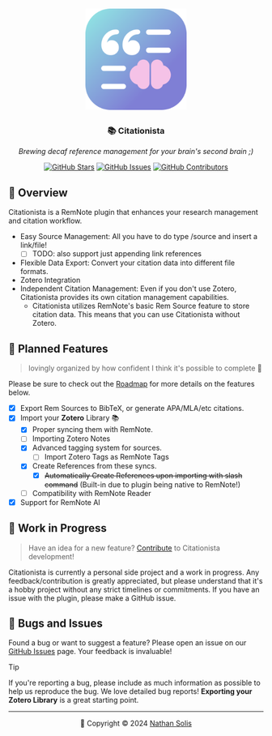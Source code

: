 <h1 align="center">
	<img src="https://raw.githubusercontent.com/coldenate/citationista/main/assets/logo.svg" alt="Only the Epic Citationista Logo" height="200px">
</h1>

<h3 align="center">
	📚 Citationista
</h3>
<p align="center">
	<i>Brewing decaf reference management for your brain's second brain ;)</i>
</p>

<p align="center">
	<a href="https://github.com/coldenate/citationista/stargazers"><img src="https://img.shields.io/github/stars/coldenate/citationista?colorA=363a4f&colorB=b7bdf8&style=for-the-badge" alt="GitHub Stars"></a>
	<a href="https://github.com/coldenate/citationista/issues"><img src="https://img.shields.io/github/issues/coldenate/citationista?colorA=363a4f&colorB=f5a97f&style=for-the-badge" alt="GitHub Issues"></a>
	<a href="https://github.com/coldenate/citationista/contributors"><img src="https://img.shields.io/github/contributors/coldenate/citationista?colorA=363a4f&colorB=a6da95&style=for-the-badge" alt="GitHub Contributors"></a>
</p>

<!-- <p align="center">
	<img src="https://raw.githubusercontent.com/coldenate/citationista/main/.github/remnote-preview.gif" alt="Citationista in Action">
</p> -->

## 🚀 Overview

Citationista is a RemNote plugin that enhances your research management and citation workflow.

-   Easy Source Management: All you have to do type /source and insert a link/file!
    -   [ ] TODO: also support just appending link references
-   Flexible Data Export: Convert your citation data into different file formats.
-   Zotero Integration
-   Independent Citation Management: Even if you don't use Zotero, Citationista provides its own citation management capabilities.
    -   Citationista utilizes RemNote's basic Rem Source feature to store citation data. This means that you can use Citationista without Zotero.

## 📅 Planned Features

> lovingly organized by how confident I think it's possible to complete 🫡

Please be sure to check out the [Roadmap](https://www.remnote.com/a/Citationista/658cfd9913817531eaa826de) for more details on the features below.

-   [x] Export Rem Sources to BibTeX, or generate APA/MLA/etc citations.
-   [x] Import your **Zotero** Library 📚
    -   [x] Proper syncing them with RemNote.
    -   [ ] Importing Zotero Notes
    -   [x] Advanced tagging system for sources.
        -   [ ] Import Zotero Tags as RemNote Tags
    -   [x] Create References from these syncs.
        -   [x] ~~Automatically Create References upon importing with slash command~~ (Built-in due to plugin being native to RemNote!)
    -   [ ] Compatibility with RemNote Reader
-   [x] Support for RemNote AI
<!-- -   [ ] Full Bi-Directional Syncing with Zotero
    > [!NOTE] This is a long-term goal, but some is already implemented :D -->

## 🚧 Work in Progress

> Have an idea for a new feature? [Contribute](CONTRIBUTING.md) to Citationista development!

Citationista is currently a personal side project and a work in progress. Any feedback/contribution is greatly appreciated, but please understand that it's a hobby project without any strict timelines or commitments. If you have an issue with the plugin, please make a GitHub issue.

<!-- This is a comment ## 💝 Thanks to Our Contributors


## 📄 Installation



## 📖 Documentation

Explore the full potential of Citationista by diving into our comprehensive [Documentation](https://citationista-docs.example.com). Learn how to make the most of its features and supercharge your RemNote experience!

-->

## 🐛 Bugs and Issues

Found a bug or want to suggest a feature? Please open an issue on our [GitHub Issues](https://github.com/coldenate/citationista/issues) page. Your feedback is invaluable!

> [!TIP]
> If you're reporting a bug, please include as much information as possible to help us reproduce the bug. We love detailed bug reports! **Exporting your Zotero Library** is a great starting point.

---

<p align="center">
	📆 Copyright &copy; 2024 <a href="https://github.com/coldenate" target="_blank">Nathan Solis</a>
</p>
